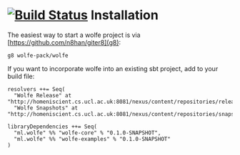 [![Build Status](https://api.travis-ci.org/wolfe-pack/wolfe.png)](https://travis-ci.org/wolfe-pack/wolfe)
Installation
============
The easiest way to start a wolfe project is via [https://github.com/n8han/giter8](g8):
```
g8 wolfe-pack/wolfe
```

If you want to incorporate wolfe into an existing sbt project, add to your build file:
```
resolvers ++= Seq(
  "Wolfe Release" at "http://homeniscient.cs.ucl.ac.uk:8081/nexus/content/repositories/releases",
  "Wolfe Snapshots" at "http://homeniscient.cs.ucl.ac.uk:8081/nexus/content/repositories/snapshots")

libraryDependencies ++= Seq(
  "ml.wolfe" %% "wolfe-core" % "0.1.0-SNAPSHOT",
  "ml.wolfe" %% "wolfe-examples" % "0.1.0-SNAPSHOT"
)
```

